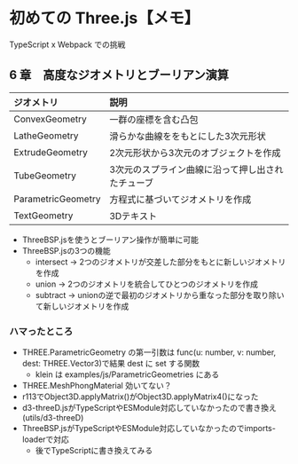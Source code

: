 # 初めての Three.js【メモ】

TypeScript x Webpack での挑戦

## 6 章　高度なジオメトリとブーリアン演算

| ジオメトリ         | 説明 |
| :----------------- | :--- |
| ConvexGeometry     | 一群の座標を含む凸包  |
| LatheGeometry      | 滑らかな曲線ををもとにした3次元形状     |
| ExtrudeGeometry    | 2次元形状から3次元のオブジェクトを作成     |
| TubeGeometry       | 3次元のスプライン曲線に沿って押し出されたチューブ     |
| ParametricGeometry | 方程式に基づいてジオメトリを作成     |
| TextGeometry       | 3Dテキスト     |

- ThreeBSP.jsを使うとブーリアン操作が簡単に可能
- ThreeBSP.jsの3つの機能
  - intersect -> 2つのジオメトリが交差した部分をもとに新しいジオメトリを作成
  - union     -> 2つのジオメトリを統合してひとつのジオメトリを作成
  - subtract  -> unionの逆で最初のジオメトリから重なった部分を取り除いて新しいジオメトリを作成

### ハマったところ

- THREE.ParametricGeometry の第一引数は func(u: number, v: number, dest: THREE.Vector3)で結果 dest に set する関数
  - klein は examples/js/ParametricGeometries にある
- THREE.MeshPhongMaterial 効いてない？
- r113でObject3D.applyMatrix()がObject3D.applyMatrix4()になった
- d3-threeD.jsがTypeScriptやESModule対応していなかったので書き換え(utils/d3-threeD)
- ThreeBSP.jsがTypeScriptやESModule対応していなかったのでimports-loaderで対応
  - 後でTypeScriptに書き換えてみる